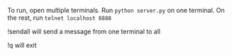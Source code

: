 To run, open multiple terminals. Run `python server.py` on one terminal. On the rest, run `telnet localhost 8888`


!sendall will send a message from one terminal to all


!q will exit
